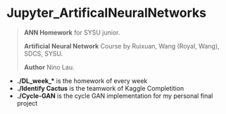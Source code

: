 # Jupyter_ArtificalNeuralNetworks



> **ANN Homework** for SYSU junior.
>
> **Artificial Neural Network** Course by Ruixuan, Wang (Royal, Wang), SDCS, SYSU.
>
> **Author** Nino Lau.



- **./DL_week_\*** is the homework of every week
- **./Identify Cactus** is the teamwork of Kaggle Completition
- **./Cycle-GAN** is the cycle GAN implementation for my personal final project